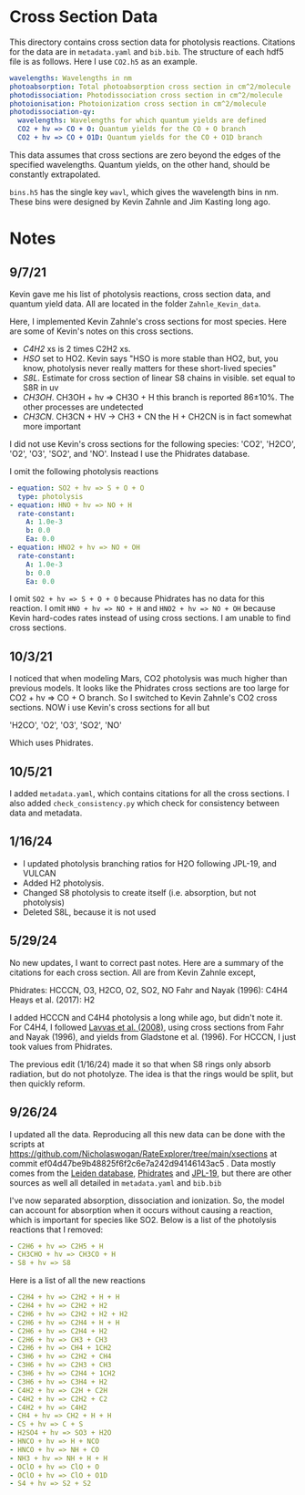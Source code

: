 
# Cross Section Data

This directory contains cross section data for photolysis reactions. Citations for the data are in `metadata.yaml` and `bib.bib`. The structure of each hdf5 file is as follows. Here I use `CO2.h5` as an example.

```yaml
wavelengths: Wavelengths in nm
photoabsorption: Total photoabsorption cross section in cm^2/molecule
photodissociation: Photodissociation cross section in cm^2/molecule
photoionisation: Photoionization cross section in cm^2/molecule
photodissociation-qy:
  wavelengths: Wavelengths for which quantum yields are defined
  CO2 + hv => CO + O: Quantum yields for the CO + O branch
  CO2 + hv => CO + O1D: Quantum yields for the CO + O1D branch
```

This data assumes that cross sections are zero beyond the edges of the specified wavelengths. Quantum yields, on the other hand, should be constantly extrapolated.

`bins.h5` has the single key `wavl`, which gives the wavelength bins in nm. These bins were designed by Kevin Zahnle and Jim Kasting long ago.

# Notes

## 9/7/21

Kevin gave me his list of photolysis reactions, cross section data, and quantum yield data. All are located in the folder `Zahnle_Kevin_data`.

Here, I implemented Kevin Zahnle's cross sections for most species. Here are some of Kevin's notes on this cross sections.

- *C4H2* xs is 2 times C2H2 xs.
- *HSO* set to HO2. Kevin says "HSO is more stable than HO2, but, you know, photolysis never really matters for these short-lived species"
- *S8L*. Estimate for cross section of linear S8 chains in visible. set equal to S8R in uv
- *CH3OH*. CH3OH + hv  => CH3O +  H this branch is reported 86±10%. The other processes are undetected
- *CH3CN*. CH3CN + HV  -> CH3 +  CN the H + CH2CN is in fact somewhat more important

I did not use Kevin's cross sections for the following species: 'CO2', 'H2CO', 'O2', 'O3', 'SO2', and 'NO'. Instead I use the Phidrates database.

I omit the following photolysis reactions

```yaml
- equation: SO2 + hv => S + O + O
  type: photolysis
- equation: HNO + hv => NO + H
  rate-constant:
    A: 1.0e-3
    b: 0.0
    Ea: 0.0
- equation: HNO2 + hv => NO + OH
  rate-constant:
    A: 1.0e-3
    b: 0.0
    Ea: 0.0
```

I omit `SO2 + hv => S + O + O` because Phidrates has no data for this reaction. I omit `HNO + hv => NO + H` and `HNO2 + hv => NO + OH` because Kevin hard-codes rates instead of using cross sections. I am unable to find cross sections. 

## 10/3/21

I noticed that when modeling Mars, CO2 photolysis was much higher than previous models. It looks like the Phidrates cross sections are too large for CO2 + hv => CO + O branch. So I switched to Kevin Zahnle's CO2 cross sections. NOW i use Kevin's cross sections for all but

'H2CO', 'O2', 'O3', 'SO2', 'NO'

Which uses Phidrates.

## 10/5/21

I added `metadata.yaml`, which contains citations for all the cross sections. I also added `check_consistency.py` which check for consistency between data and metadata.

## 1/16/24

- I updated photolysis branching ratios for H2O following JPL-19, and VULCAN
- Added H2 photolysis. 
- Changed S8 photolysis to create itself (i.e. absorption, but not photolysis)
- Deleted S8L, because it is not used

## 5/29/24

No new updates, I want to correct past notes. Here are a summary of the citations for each cross section. All are from Kevin Zahnle except,

Phidrates: HCCCN, O3, H2CO, O2, SO2, NO
Fahr and Nayak (1996): C4H4
Heays et al. (2017): H2

I added HCCCN and C4H4 photolysis a long while ago, but didn't note it. For C4H4, I followed [Lavvas et al. (2008)](https://doi.org/10.1016/j.pss.2007.05.026), using cross sections from Fahr and Nayak (1996), and yields from Gladstone et al. (1996). For HCCCN, I just took values from Phidrates.

The previous edit (1/16/24) made it so that when S8 rings only absorb radiation, but do not photolyze. The idea is that the rings would be split, but then quickly reform.

## 9/26/24

I updated all the data. Reproducing all this new data can be done with the scripts at https://github.com/Nicholaswogan/RateExplorer/tree/main/xsections at commit ef04d47be9b48825f6f2c6e7a242d94146143ac5 . Data mostly comes from the [Leiden database](https://home.strw.leidenuniv.nl/~ewine/photo/cross_sections.html), [Phidrates](https://phidrates.space.swri.edu/#) and [JPL-19](https://jpldataeval.jpl.nasa.gov/), but there are other sources as well all detailed in `metadata.yaml` and `bib.bib`

I've now separated absorption, dissociation and ionization. So, the model can account for absorption when it occurs without causing a reaction, which is important for species like SO2. Below is a list of the photolysis reactions that I removed:

```yaml
- C2H6 + hv => C2H5 + H
- CH3CHO + hv => CH3CO + H
- S8 + hv => S8
```

Here is a list of all the new reactions

```yaml
- C2H4 + hv => C2H2 + H + H
- C2H4 + hv => C2H2 + H2
- C2H6 + hv => C2H2 + H2 + H2
- C2H6 + hv => C2H4 + H + H
- C2H6 + hv => C2H4 + H2
- C2H6 + hv => CH3 + CH3
- C2H6 + hv => CH4 + 1CH2
- C3H6 + hv => C2H2 + CH4
- C3H6 + hv => C2H3 + CH3
- C3H6 + hv => C2H4 + 1CH2
- C3H6 + hv => C3H4 + H2
- C4H2 + hv => C2H + C2H
- C4H2 + hv => C2H2 + C2
- C4H2 + hv => C4H2
- CH4 + hv => CH2 + H + H
- CS + hv => C + S
- H2SO4 + hv => SO3 + H2O
- HNCO + hv => H + NCO
- HNCO + hv => NH + CO
- NH3 + hv => NH + H + H
- OClO + hv => ClO + O
- OClO + hv => ClO + O1D
- S4 + hv => S2 + S2
```